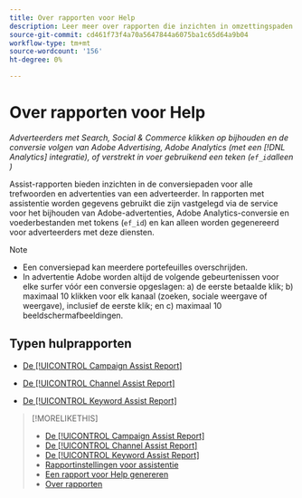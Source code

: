 ```yaml
---
title: Over rapporten voor Help
description: Leer meer over rapporten die inzichten in omzettingspaden verstrekken.
source-git-commit: cd461f73f4a70a5647844a6075ba1c65d64a9b04
workflow-type: tm+mt
source-wordcount: '156'
ht-degree: 0%

---
```


# Over rapporten voor Help

*Adverteerders met Search, Social &amp; Commerce klikken op bijhouden en de conversie volgen van Adobe Advertising, Adobe Analytics (met een [!DNL Analytics] integratie), of verstrekt in voer gebruikend een teken (`ef_id`alleen )*

Assist-rapporten bieden inzichten in de conversiepaden voor alle trefwoorden en advertenties van een adverteerder. In rapporten met assistentie worden gegevens gebruikt die zijn vastgelegd via de service voor het bijhouden van Adobe-advertenties, Adobe Analytics-conversie en voederbestanden met tokens (`ef_id`) en kan alleen worden gegenereerd voor adverteerders met deze diensten.

>[!NOTE]
>
>* Een conversiepad kan meerdere portefeuilles overschrijden.
>* In advertentie Adobe worden altijd de volgende gebeurtenissen voor elke surfer vóór een conversie opgeslagen: a) de eerste betaalde klik; b) maximaal 10 klikken voor elk kanaal (zoeken, sociale weergave of weergave), inclusief de eerste klik; en c) maximaal 10 beeldschermafbeeldingen.


## Typen hulprapporten

* [De [!UICONTROL Campaign Assist Report]](/help/search-social-commerce/reports/management/assist/campaign-assist-report.md)

* [De [!UICONTROL Channel Assist Report]](/help/search-social-commerce/reports/management/assist/channel-assist-report.md)

* [De [!UICONTROL Keyword Assist Report]](/help/search-social-commerce/reports/management/assist/keyword-assist-report.md)

>[!MORELIKETHIS]
>
>* [De [!UICONTROL Campaign Assist Report]](campaign-assist-report.md)
>* [De [!UICONTROL Channel Assist Report]](channel-assist-report.md)
>* [De [!UICONTROL Keyword Assist Report]](keyword-assist-report.md)
>* [Rapportinstellingen voor assistentie](assist-report-settings.md)
>* [Een rapport voor Help genereren](assist-report-generate.md)
>* [Over rapporten](/help/search-social-commerce/reports/report-about.md)

